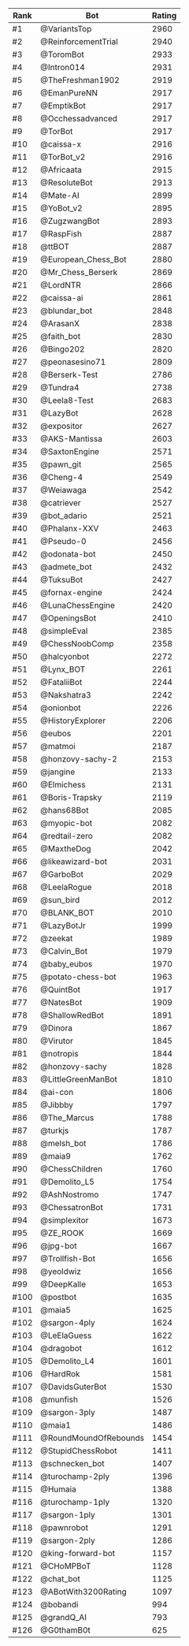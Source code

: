 Rank|Bot|Rating
---|---|---
#1|@VariantsTop|2960
#2|@ReinforcementTrial|2940
#3|@ToromBot|2933
#4|@Intron014|2931
#5|@TheFreshman1902|2919
#6|@EmanPureNN|2917
#7|@EmptikBot|2917
#8|@Occhessadvanced|2917
#9|@TorBot|2917
#10|@caissa-x|2916
#11|@TorBot_v2|2916
#12|@Africaata|2915
#13|@ResoluteBot|2913
#14|@Mate-AI|2899
#15|@YoBot_v2|2895
#16|@ZugzwangBot|2893
#17|@RaspFish|2887
#18|@ttBOT|2887
#19|@European_Chess_Bot|2880
#20|@Mr_Chess_Berserk|2869
#21|@LordNTR|2866
#22|@caissa-ai|2861
#23|@blundar_bot|2848
#24|@ArasanX|2838
#25|@faith_bot|2830
#26|@Bingo202|2820
#27|@peonasesino71|2809
#28|@Berserk-Test|2786
#29|@Tundra4|2738
#30|@Leela8-Test|2683
#31|@LazyBot|2628
#32|@expositor|2627
#33|@AKS-Mantissa|2603
#34|@SaxtonEngine|2571
#35|@pawn_git|2565
#36|@Cheng-4|2549
#37|@Weiawaga|2542
#38|@catriever|2527
#39|@bot_adario|2521
#40|@Phalanx-XXV|2463
#41|@Pseudo-0|2456
#42|@odonata-bot|2450
#43|@admete_bot|2432
#44|@TuksuBot|2427
#45|@fornax-engine|2424
#46|@LunaChessEngine|2420
#47|@OpeningsBot|2410
#48|@simpleEval|2385
#49|@ChessNoobComp|2358
#50|@halcyonbot|2272
#51|@Lynx_BOT|2261
#52|@FataliiBot|2244
#53|@Nakshatra3|2242
#54|@onionbot|2226
#55|@HistoryExplorer|2206
#56|@eubos|2201
#57|@matmoi|2187
#58|@honzovy-sachy-2|2153
#59|@jangine|2133
#60|@Elmichess|2131
#61|@Boris-Trapsky|2119
#62|@hans68Bot|2085
#63|@myopic-bot|2082
#64|@redtail-zero|2082
#65|@MaxtheDog|2042
#66|@likeawizard-bot|2031
#67|@GarboBot|2029
#68|@LeelaRogue|2018
#69|@sun_bird|2012
#70|@BLANK_BOT|2010
#71|@LazyBotJr|1999
#72|@zeekat|1989
#73|@Calvin_Bot|1979
#74|@baby_eubos|1970
#75|@potato-chess-bot|1963
#76|@QuintBot|1917
#77|@NatesBot|1909
#78|@ShallowRedBot|1891
#79|@Dinora|1867
#80|@Virutor|1845
#81|@notropis|1844
#82|@honzovy-sachy|1828
#83|@LittleGreenManBot|1810
#84|@ai-con|1806
#85|@Jibbby|1797
#86|@The_Marcus|1788
#87|@turkjs|1787
#88|@melsh_bot|1786
#89|@maia9|1762
#90|@ChessChildren|1760
#91|@Demolito_L5|1754
#92|@AshNostromo|1747
#93|@ChessatronBot|1731
#94|@simplexitor|1673
#95|@ZE_ROOK|1669
#96|@jpg-bot|1667
#97|@Trollfish-Bot|1656
#98|@yeoldwiz|1656
#99|@DeepKalle|1653
#100|@postbot|1635
#101|@maia5|1625
#102|@sargon-4ply|1624
#103|@LeElaGuess|1622
#104|@dragobot|1612
#105|@Demolito_L4|1601
#106|@HardRok|1581
#107|@DavidsGuterBot|1530
#108|@munfish|1526
#109|@sargon-3ply|1487
#110|@maia1|1486
#111|@RoundMoundOfRebounds|1454
#112|@StupidChessRobot|1411
#113|@schnecken_bot|1407
#114|@turochamp-2ply|1396
#115|@Humaia|1388
#116|@turochamp-1ply|1320
#117|@sargon-1ply|1301
#118|@pawnrobot|1291
#119|@sargon-2ply|1286
#120|@king-forward-bot|1157
#121|@CHoMPBoT|1128
#122|@chat_bot|1125
#123|@ABotWith3200Rating|1097
#124|@bobandi|994
#125|@grandQ_AI|793
#126|@G0thamB0t|625
